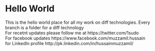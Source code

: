 <h1> Hello World </h1>
This is the hello world place for all my work on diff technologies. Every branch is a folder for a diff technology
<br> For recetnt updates please follow me at https://twitter.com/1sudo
<br> For facebook updates https://www.facebook.com/muzzamil.hussain
<br> for LinkedIn profile http://pk.linkedin.com/in/hussainmuzzamil/
